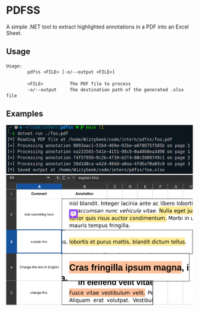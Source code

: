 # PDFSS

A simple .NET tool to extract highlighted annotations in a PDF into an Excel Sheet.

## Usage

```
Usage:
        pdfss <FILE> [-o/--output <FILE>]

        <FILE>          The PDF file to process
        -o/--output     The destination path of the generated .xlsx file
```

## Examples

![An Image showing the CLI](./.github/assets/usage.png)
![An Image showing the generated Excel 2007+ sheet](./.github/assets/sheet.png)
